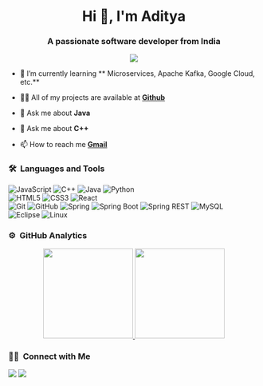 
<h1 align="center">Hi 👋, I'm Aditya</h1>
<h3 align="center">A passionate software developer from India</h3>
  
<p align="center">
  <img src="https://gpvc.arturio.dev/adityaraj111">
</p>

- 🌱 I’m currently learning ** Microservices, Apache Kafka, Google Cloud, etc.**

- 👨‍💻 All of my projects are available at [**Github**](https://github.com/allen-turing?tab=repositories)

- 💬 Ask me about **Java**
- 💬 Ask me about **C++**

- 📫 How to reach me [**Gmail**](raj21.aditya@gmail.com)


  
### 🛠 &nbsp;Languages and Tools

![JavaScript](https://img.shields.io/badge/-JavaScript-%23F7DF1C?style=for-the-badge&logo=javascript&logoColor=000000&labelColor=%23F7DF1C&color=%23FFCE5A)
![C++](https://img.shields.io/badge/C%2B%2B-00599C?style=for-the-badge&logo=c%2B%2B&logoColor=white)
![Java](https://img.shields.io/badge/-Java-%23E44D27?style=for-the-badge&logo=java&logoColor=ffffff)
![Python](http://img.shields.io/badge/-Python-3776AB?style=for-the-badge&logo=python&logoColor=ffffff)
<br>
![HTML5](https://img.shields.io/badge/-HTML5-%23E44D27?style=for-the-badge&logo=html5&logoColor=ffffff)
![CSS3](https://img.shields.io/badge/-CSS3-%231572B6?style=for-the-badge&logo=css3)
![React](https://img.shields.io/badge/-React-61DAFB?style=for-the-badge&logo=react&logoColor=ffffff)
<br>
![Git](https://img.shields.io/badge/-Git-%23F05032?style=for-the-badge&logo=git&logoColor=%23ffffff)
![GitHub](https://img.shields.io/badge/-GitHub-181717?style=for-the-badge&logo=github)
![Spring](https://img.shields.io/badge/-Spring-339933?style=for-the-badge&logo=spring&logoColor=ffffff)
![Spring Boot](https://img.shields.io/badge/-Spring%20Boot-CB3837?style=for-the-badge&logo=Spring%20Boot)
![Spring REST](https://img.shields.io/badge/-Spring%20Rest-FFCA28?style=for-the-badge&logo=Spring%20Rest&logoColor=ffffff)
![MySQL](https://img.shields.io/badge/MySQL-4EA94B?style=for-the-badge&logo=mysql&logoColor=white)
<br>
![Eclipse](https://img.shields.io/badge/-Eclipse%20Code-007ACC?style=for-the-badge&logo=eclipse&logoColor=ffffff)
![Linux](http://img.shields.io/badge/-Linux-0078D6?style=for-the-badge&logo=linux&logoColor=ffffff)
<br/>

### ⚙️ &nbsp;GitHub Analytics

<p align="center">
<a href="https://github.com/allen-turing">
  <img height="180em" src="https://github-readme-stats-eight-theta.vercel.app/api?username=allen-turing&show_icons=true&theme=algolia&include_all_commits=true&count_private=true"/>
  <img height="180em" src="https://github-readme-stats-eight-theta.vercel.app/api/top-langs/?username=allen-turing&layout=compact&langs_count=8&theme=algolia"/>
</a>
</p>

### 🤝🏻 &nbsp;Connect with Me

<p>
<a href="https://www.linkedin.com/in/aditya-rz/"><img src="https://img.shields.io/badge/-LinkedIn-blue?style=flat&logo=LinkedIn&logoColor=white"/></a>
<a href="mailto:raj21.aditya@gmail.com"><img src="https://img.shields.io/badge/-Gmail-D14836?style=flat&logo=Gmail&logoColor=white"/></a>
</p>

